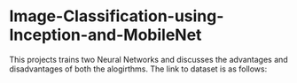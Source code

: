 # Image-Classification-using-Inception-and-MobileNet
This projects trains two Neural Networks and discusses the advantages and disadvantages of both the alogirthms. 
The link to dataset is as follows:
